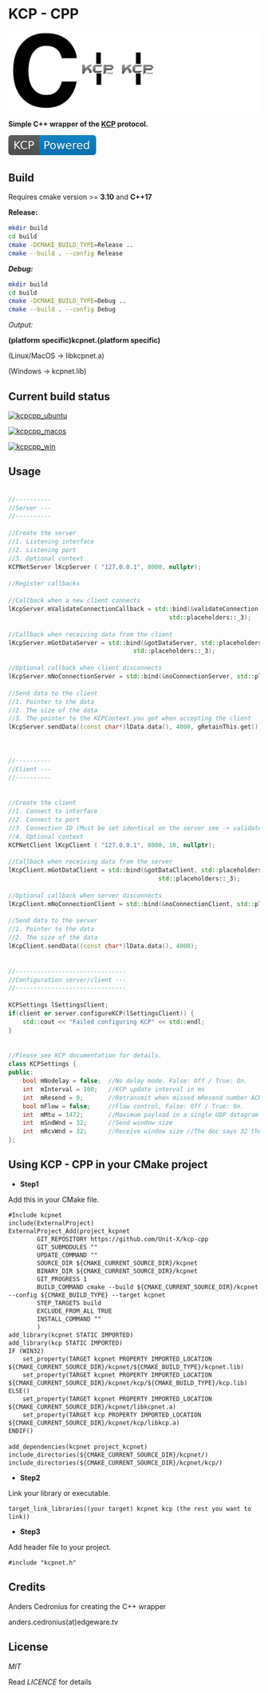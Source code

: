 # KCP - CPP

![alt text](kcp_cpp_logo.png)

**Simple C++ wrapper of the [KCP](https://github.com/skywind3000/kcp) protocol.**

[![alt text](kcp.svg)](https://github.com/skywind3000/kcp)

## Build

Requires cmake version >= **3.10** and **C++17**

**Release:**

```sh
mkdir build
cd build
cmake -DCMAKE_BUILD_TYPE=Release ..
cmake --build . --config Release
```

***Debug:***

```sh
mkdir build
cd build
cmake -DCMAKE_BUILD_TYPE=Debug ..
cmake --build . --config Debug
```


*Output:*

**(platform specific)kcpnet.(platform specific)**

(Linux/MacOS -> libkcpnet.a)

(Windows -> kcpnet.lib)


## Current build status

[![kcpcpp_ubuntu](https://github.com/Unit-X/kcp-cpp/workflows/kcpcpp_ubuntu/badge.svg)](https://github.com/Unit-X/kcp-cpp/actions?query=workflow%3Akcpcpp_ubuntu)

[![kcpcpp_macos](https://github.com/Unit-X/kcp-cpp/workflows/kcpcpp_macos/badge.svg)](https://github.com/Unit-X/kcp-cpp/actions?query=workflow%3Akcpcpp_macos)

[![kcpcpp_win](https://github.com/Unit-X/kcp-cpp/workflows/kcpcpp_win/badge.svg)](https://github.com/Unit-X/kcp-cpp/actions?query=workflow%3Akcpcpp_win)


## Usage

```cpp

//----------
//Server ---
//----------

//Create the server 
//1. Listening interface
//2. Listening port
//3. Optional context
KCPNetServer lKcpServer ( "127.0.0.1", 8000, nullptr);

//Register callbacks

//Callback when a new client connects
lKcpServer.mValidateConnectionCallback = std::bind(&validateConnection, std::placeholders::_1, std::placeholders::_2,
                                             std::placeholders::_3);

//Callback when receiving data from the client
lKcpServer.mGotDataServer = std::bind(&gotDataServer, std::placeholders::_1, std::placeholders::_2,
                                   std::placeholders::_3);

//Optional callback when client disconnects
lKcpServer.mNoConnectionServer = std::bind(&noConnectionServer, std::placeholders::_1);

//Send data to the client
//1. Pointer to the data
//2. The size of the data
//3. The pointer to the KCPContext you got when accepting the client
lKcpServer.sendData((const char*)lData.data(), 4000, gRetainThis.get());



//----------
//Client ---
//----------


//Create the client 
//1. Connect to interface
//2. Connect to port
//3. Connection ID (Must be set identical on the server see -> validateConnection)
//4. Optional context
KCPNetClient lKcpClient ( "127.0.0.1", 8000, 10, nullptr);
    
//Callback when receiving data from the server
lKcpClient.mGotDataClient = std::bind(&gotDataClient, std::placeholders::_1, std::placeholders::_2,
                                          std::placeholders::_3);

//Optional callback when server disconnects
lKcpClient.mNoConnectionClient = std::bind(&noConnectionClient, std::placeholders::_1);

//Send data to the server
//1. Pointer to the data
//2. The size of the data
lKcpClient.sendData((const char*)lData.data(), 4000);


//-------------------------------
//Configuration server/client ---
//-------------------------------

KCPSettings lSettingsClient;
if(client or server.configureKCP(lSettingsClient)) {
    std::cout << "Failed configuring KCP" << std::endl;
}


//Please see KCP documentation for details.
class KCPSettings {
public:
    bool mNodelay = false;  //No delay mode. False: Off / True: On.
    int  mInterval = 100;   //KCP update interval in ms
    int  mResend = 0;       //Retransmit when missed mResend number ACK (Default value is 0)
    bool mFlow = false;     //Flow control, False: Off / True: On.
    int  mMtu = 1472;       //Maximum payload in a single UDP datagram
    int  mSndWnd = 32;      //Send window size
    int  mRcvWnd = 32;      //Receive window size //The doc says 32 the code says 128
};


```

## Using KCP - CPP in your CMake project

* **Step1** 

Add this in your CMake file.

```
#Include kcpnet
include(ExternalProject)
ExternalProject_Add(project_kcpnet
        GIT_REPOSITORY https://github.com/Unit-X/kcp-cpp
        GIT_SUBMODULES ""
        UPDATE_COMMAND ""
        SOURCE_DIR ${CMAKE_CURRENT_SOURCE_DIR}/kcpnet
        BINARY_DIR ${CMAKE_CURRENT_SOURCE_DIR}/kcpnet
        GIT_PROGRESS 1
        BUILD_COMMAND cmake --build ${CMAKE_CURRENT_SOURCE_DIR}/kcpnet --config ${CMAKE_BUILD_TYPE} --target kcpnet
        STEP_TARGETS build
        EXCLUDE_FROM_ALL TRUE
        INSTALL_COMMAND ""
        )
add_library(kcpnet STATIC IMPORTED)
add_library(kcp STATIC IMPORTED)
IF (WIN32)
    set_property(TARGET kcpnet PROPERTY IMPORTED_LOCATION ${CMAKE_CURRENT_SOURCE_DIR}/kcpnet/${CMAKE_BUILD_TYPE}/kcpnet.lib)
    set_property(TARGET kcpnet PROPERTY IMPORTED_LOCATION ${CMAKE_CURRENT_SOURCE_DIR}/kcpnet/kcp/${CMAKE_BUILD_TYPE}/kcp.lib)
ELSE()
    set_property(TARGET kcpnet PROPERTY IMPORTED_LOCATION ${CMAKE_CURRENT_SOURCE_DIR}/kcpnet/libkcpnet.a)
    set_property(TARGET kcp PROPERTY IMPORTED_LOCATION ${CMAKE_CURRENT_SOURCE_DIR}/kcpnet/kcp/libkcp.a)
ENDIF()

add_dependencies(kcpnet project_kcpnet)
include_directories(${CMAKE_CURRENT_SOURCE_DIR}/kcpnet/)
include_directories(${CMAKE_CURRENT_SOURCE_DIR}/kcpnet/kcp/)
```

* **Step2**

Link your library or executable.

```
target_link_libraries((your target) kcpnet kcp (the rest you want to link)) 
```

* **Step3** 

Add header file to your project.

```
#include "kcpnet.h"
```


## Credits

Anders Cedronius for creating the C++ wrapper

anders.cedronius(at)edgeware.tv


## License

*MIT*

Read *LICENCE* for details
